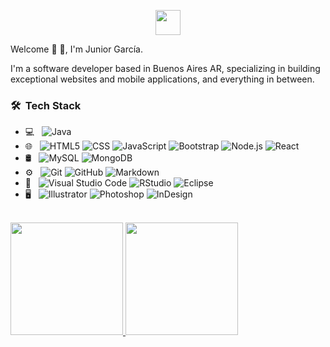 <p align="center">
  <img width="40em" height="40em" src="https://portfoliov2-ruby.vercel.app/logo.svg">
</p

<h2> Welcome 👋 🙋, I'm Junior García.</h2>

I'm a software developer based in Buenos Aires AR, specializing in building exceptional websites and mobile applications, and everything in between.

<h3> 🛠 &nbsp;Tech Stack</h3>

- 💻 &nbsp;
  ![Java](https://img.shields.io/badge/-Java-0A1A2F?style=flat&logo=Java&logoColor=007396)
- 🌐 &nbsp;
  ![HTML5](https://img.shields.io/badge/-HTML5-0A1A2F?style=flat&logo=HTML5)
  ![CSS](https://img.shields.io/badge/-CSS-0A1A2F?style=flat&logo=CSS3&logoColor=1572B6)
  ![JavaScript](https://img.shields.io/badge/-JavaScript-0A1A2F?style=flat&logo=javascript)
  ![Bootstrap](https://img.shields.io/badge/-Bootstrap-0A1A2F?style=flat&logo=bootstrap&logoColor=563D7C)
  ![Node.js](https://img.shields.io/badge/-Node.js-0A1A2F?style=flat&logo=node.js)
  ![React](https://img.shields.io/badge/-React-0A1A2F?style=flat&logo=react)
- 🛢 &nbsp;
  ![MySQL](https://img.shields.io/badge/-MySQL-0A1A2F?style=flat&logo=mysql)
  ![MongoDB](https://img.shields.io/badge/-MongoDB-0A1A2F?style=flat&logo=mongodb)
- ⚙️ &nbsp;
  ![Git](https://img.shields.io/badge/-Git-0A1A2F?style=flat&logo=git)
  ![GitHub](https://img.shields.io/badge/-GitHub-0A1A2F?style=flat&logo=github)
  ![Markdown](https://img.shields.io/badge/-Markdown-0A1A2F?style=flat&logo=markdown)
- 🔧 &nbsp;
  ![Visual Studio Code](https://img.shields.io/badge/-Visual%20Studio%20Code-0A1A2F?style=flat&logo=visual-studio-code&logoColor=007ACC)
  ![RStudio](https://img.shields.io/badge/-RStudio-0A1A2F?style=flat&logo=rstudio)
  ![Eclipse](https://img.shields.io/badge/-Eclipse-0A1A2F?style=flat&logo=eclipse-ide&logoColor=2C2255)
- 🖥 &nbsp;
  ![Illustrator](https://img.shields.io/badge/-Illustrator-0A1A2F?style=flat&logo=adobe-illustrator)
  ![Photoshop](https://img.shields.io/badge/-Photoshop-0A1A2F?style=flat&logo=adobe-photoshop)
  ![InDesign](https://img.shields.io/badge/-InDesign-0A1A2F?style=flat&logo=adobe-indesign)

<br/>

<a href="https://github.com/jrgarciadev">
    <img height="180em" src="https://github-readme-stats.vercel.app/api?username=jrgarciadev&show_icons=true&card_width=400&hide_border=true&title_color=f4f4f4&icon_color=00d8fd&bg_color=0A1A2F&text_color=a3a8c3&hide=contribs" />
    <img height="180em" src="https://github-readme-stats.vercel.app/api/top-langs/?username=jrgarciadev&layout=compact&show_icons=true&hide_border=true&title_color=f4f4f4&icon_color=00d8fd&bg_color=0A1A2F&text_color=a3a8c3" />
</a>


